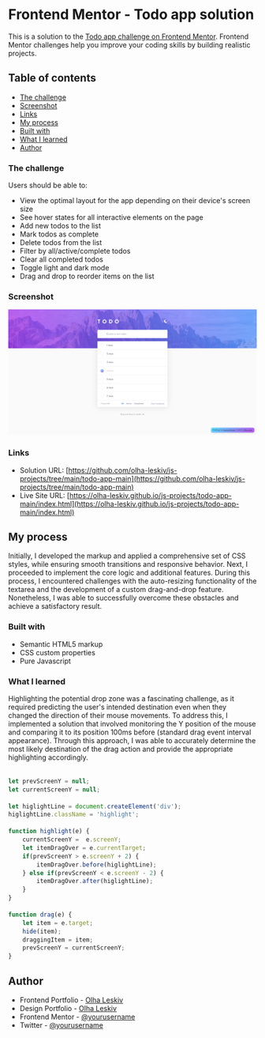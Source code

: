 # Frontend Mentor - Todo app solution

This is a solution to the [Todo app challenge on Frontend Mentor](https://www.frontendmentor.io/challenges/todo-app-Su1_KokOW). Frontend Mentor challenges help you improve your coding skills by building realistic projects. 

## Table of contents

- [The challenge](#the-challenge)
- [Screenshot](#screenshot)
- [Links](#links)
- [My process](#my-process)
- [Built with](#built-with)
- [What I learned](#what-i-learned)
- [Author](#author)


### The challenge

Users should be able to:

- View the optimal layout for the app depending on their device's screen size
- See hover states for all interactive elements on the page
- Add new todos to the list
- Mark todos as complete
- Delete todos from the list
- Filter by all/active/complete todos
- Clear all completed todos
- Toggle light and dark mode
- Drag and drop to reorder items on the list

### Screenshot

![](../img/to-do.png)

### Links

- Solution URL: [https://github.com/olha-leskiv/js-projects/tree/main/todo-app-main](https://github.com/olha-leskiv/js-projects/tree/main/todo-app-main)
- Live Site URL: [https://olha-leskiv.github.io/js-projects/todo-app-main/index.html](https://olha-leskiv.github.io/js-projects/todo-app-main/index.html)

## My process

Initially, I developed the markup and applied a comprehensive set of CSS styles, while ensuring smooth transitions and responsive behavior. Next, I proceeded to implement the core logic and additional features. During this process, I encountered challenges with the auto-resizing functionality of the textarea and the development of a custom drag-and-drop feature. Nonetheless, I was able to successfully overcome these obstacles and achieve a satisfactory result.

### Built with

- Semantic HTML5 markup
- CSS custom properties
- Pure Javascript


### What I learned

Highlighting the potential drop zone was a fascinating challenge, as it required predicting the user's intended destination even when they changed the direction of their mouse movements. To address this, I implemented a solution that involved monitoring the Y position of the mouse and comparing it to its position 100ms before (standard drag event interval appearance). Through this approach, I was able to accurately determine the most likely destination of the drag action and provide the appropriate highlighting accordingly.

```js

let prevScreenY = null;
let currentScreenY = null;

let higlightLine = document.createElement('div');
higlightLine.className = 'highlight';

function highlight(e) {
    currentScreenY =  e.screenY;
    let itemDragOver = e.currentTarget;
    if(prevScreenY > e.screenY + 2) {
        itemDragOver.before(higlightLine);
    } else if(prevScreenY < e.screenY - 2) {
        itemDragOver.after(higlightLine);
    }
}

function drag(e) {
    let item = e.target;
    hide(item);
    draggingItem = item;
    prevScreenY = currentScreenY;
}

```

## Author

- Frontend Portfolio - [Olha Leskiv](https://olha-leskiv.github.io/js-projects/)
- Design Portfolio - [Olha Leskiv](https://olha-leskiv.github.io/js-projects/)
- Frontend Mentor - [@yourusername](https://www.frontendmentor.io/profile/yourusername)
- Twitter - [@yourusername](https://www.twitter.com/yourusername)
